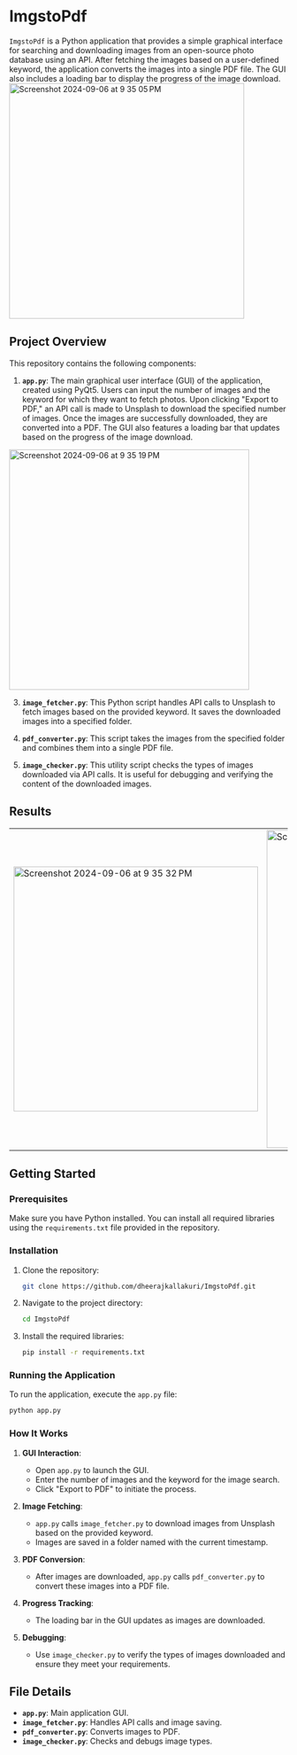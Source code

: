 # ImgstoPdf

`ImgstoPdf` is a Python application that provides a simple graphical interface for searching and downloading images from an open-source photo database using an API. After fetching the images based on a user-defined keyword, the application converts the images into a single PDF file. The GUI also includes a loading bar to display the progress of the image download.
<img width="425" alt="Screenshot 2024-09-06 at 9 35 05 PM" src="https://github.com/user-attachments/assets/c377ec42-da50-4220-8895-e729c3a7ff12">


## Project Overview

This repository contains the following components:

1. **`app.py`**: The main graphical user interface (GUI) of the application, created using PyQt5. Users can input the number of images and the keyword for which they want to fetch photos. Upon clicking "Export to PDF," an API call is made to Unsplash to download the specified number of images. Once the images are successfully downloaded, they are converted into a PDF. The GUI also features a loading bar that updates based on the progress of the image download.

<img width="434" alt="Screenshot 2024-09-06 at 9 35 19 PM" src="https://github.com/user-attachments/assets/33f74e0c-49bc-4f5f-b01c-de9d1b22dee0">


3. **`image_fetcher.py`**: This Python script handles API calls to Unsplash to fetch images based on the provided keyword. It saves the downloaded images into a specified folder.

4. **`pdf_converter.py`**: This script takes the images from the specified folder and combines them into a single PDF file.

5. **`image_checker.py`**: This utility script checks the types of images downloaded via API calls. It is useful for debugging and verifying the content of the downloaded images.

## Results
<table>
  <tr>
    <td><img width="442" alt="Screenshot 2024-09-06 at 9 35 32 PM" src="https://github.com/user-attachments/assets/912ab970-cba5-4432-addf-396912fb0c5d"></td>
    <td><img width="574" alt="Screenshot 2024-09-06 at 9 36 11 PM" src="https://github.com/user-attachments/assets/c2b75799-1ace-4e20-b7ea-396f37951d58">
</td>
  </tr>
</table>

## Getting Started

### Prerequisites

Make sure you have Python installed. You can install all required libraries using the `requirements.txt` file provided in the repository.

### Installation

1. Clone the repository:

   ```bash
   git clone https://github.com/dheerajkallakuri/ImgstoPdf.git
   ```

2. Navigate to the project directory:

   ```bash
   cd ImgstoPdf
   ```

3. Install the required libraries:

   ```bash
   pip install -r requirements.txt
   ```

### Running the Application

To run the application, execute the `app.py` file:

```bash
python app.py
```

### How It Works

1. **GUI Interaction**:
   - Open `app.py` to launch the GUI.
   - Enter the number of images and the keyword for the image search.
   - Click "Export to PDF" to initiate the process.

2. **Image Fetching**:
   - `app.py` calls `image_fetcher.py` to download images from Unsplash based on the provided keyword.
   - Images are saved in a folder named with the current timestamp.

3. **PDF Conversion**:
   - After images are downloaded, `app.py` calls `pdf_converter.py` to convert these images into a PDF file.

4. **Progress Tracking**:
   - The loading bar in the GUI updates as images are downloaded.

5. **Debugging**:
   - Use `image_checker.py` to verify the types of images downloaded and ensure they meet your requirements.

## File Details

- **`app.py`**: Main application GUI.
- **`image_fetcher.py`**: Handles API calls and image saving.
- **`pdf_converter.py`**: Converts images to PDF.
- **`image_checker.py`**: Checks and debugs image types.
